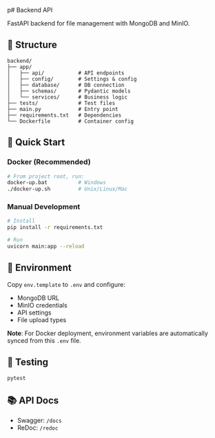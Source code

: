 p# Backend API

FastAPI backend for file management with MongoDB and MinIO.

## 📁 Structure

```
backend/
├── app/
│   ├── api/           # API endpoints
│   ├── config/        # Settings & config
│   ├── database/      # DB connection
│   ├── schemas/       # Pydantic models
│   └── services/      # Business logic
├── tests/             # Test files
├── main.py            # Entry point
├── requirements.txt   # Dependencies
└── Dockerfile         # Container config
```

## 🚀 Quick Start

### Docker (Recommended)

```bash
# From project root, run:
docker-up.bat          # Windows
./docker-up.sh         # Unix/Linux/Mac
```

### Manual Development

```bash
# Install
pip install -r requirements.txt

# Run
uvicorn main:app --reload
```

## 🔧 Environment

Copy `env.template` to `.env` and configure:

- MongoDB URL
- MinIO credentials
- API settings
- File upload types

**Note**: For Docker deployment, environment variables are automatically synced from this `.env` file.

## 🧪 Testing

```bash
pytest
```

## 📚 API Docs

- Swagger: `/docs`
- ReDoc: `/redoc`
